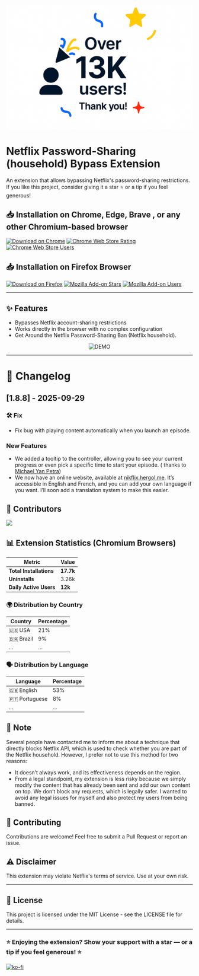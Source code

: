 <p align="center">
  <img src="assets/13k-users.png" alt="13 000 users" width="600"/>
</p>

# Netflix Password-Sharing (household) Bypass Extension

An extension that allows bypassing Netflix's password-sharing restrictions.
If you like this project, consider giving it a star ⭐ or a tip if you feel generous!


## 📥 Installation on Chrome, Edge, Brave , or any other Chromium-based browser

[![Download on Chrome](https://img.shields.io/badge/Download-Chrome-blue?logo=googlechrome)](https://chromewebstore.google.com/detail/nikflix/knjoabokknkpkhbbdclmnjcoeedmgema?hl=en-GB&authuser=0)
[![Chrome Web Store Rating](https://img.shields.io/chrome-web-store/rating/knjoabokknkpkhbbdclmnjcoeedmgema)](https://chromewebstore.google.com/detail/nikflix/knjoabokknkpkhbbdclmnjcoeedmgema?hl=en-GB&authuser=0)
[![Chrome Web Store Users](https://img.shields.io/chrome-web-store/users/knjoabokknkpkhbbdclmnjcoeedmgema)](https://chromewebstore.google.com/detail/nikflix/knjoabokknkpkhbbdclmnjcoeedmgema?hl=en-GB&authuser=0)

## 📥 Installation on Firefox Browser

[![Download on Firefox](https://img.shields.io/badge/Download-Firefox-orange?logo=firefox)](https://addons.mozilla.org/fr/firefox/addon/nikflix/)
[![Mozilla Add-on Stars](https://img.shields.io/amo/stars/nikflix)](https://addons.mozilla.org/fr/firefox/addon/nikflix/)
[![Mozilla Add-on Users](https://img.shields.io/amo/users/nikflix)](https://addons.mozilla.org/fr/firefox/addon/nikflix/)

----

## ✨ Features

- Bypasses Netflix account-sharing restrictions
- Works directly in the browser with no complex configuration
-  Get Around the Netflix Password-Sharing Ban (Netflix household).
<p align="center">
  <img src="assets/demo.png" alt="DEMO" width="300"/>
</p>

----

# 📝 Changelog
## [1.8.8] - 2025-09-29

### 🛠️ Fix

- Fix bug with  playing content automatically when you launch an episode.
### New Features
- We added a tooltip to the controller, allowing you to see your current progress or even pick a specific time to start your episode. ( thanks to [Michael Yan Petra](https://github.com/myanpetra99))
- We now have an online website, available at [nikflix.hergol.me](). It’s accessible in English and French, and you can add your own language if you want. I’ll soon add a translation system to make this easier.


## 👥 Contributors
<a href="https://github.com/YidirK/Nikflix/graphs/contributors">
  <img src="https://contrib.rocks/image?repo=YidirK/Nikflix" />
</a> 

## 📊 Extension Statistics (Chromium Browsers)

| **Metric**                | **Value**        |
|---------------------------|-----------------|
| **Total Installations**   | **17.7k**       |
| **Uninstalls**            | 3.26k          |
| **Daily Active Users**    | **12k**        |

### 🌍 Distribution by Country
| Country      | Percentage |
|-------------|-------------|
| 🇺🇸 USA      | 21%         |
| 🇧🇷 Brazil   | 9%          |
| …           | …           |

### 🗣️ Distribution by Language
| Language    | Percentage |
|------------|-------------|
| 🇬🇧 English | 53%         |
| 🇵🇹 Portuguese | 8%      |
| …          | …           |


## 💬 Note
Several people have contacted me to inform me about a technique that directly blocks Netflix API, which is used to check whether you are part of the Netflix household.
However, I prefer not to use this method for two reasons:
- It doesn’t always work, and its effectiveness depends on the region.
- From a legal standpoint, my extension is less risky because we simply modify the content that has already been sent and add our own content on top. We don’t block any requests, which is legally safer. I wanted to avoid any legal issues for myself and also protect my users from being banned.
##  🤝 Contributing
Contributions are welcome! Feel free to submit a Pull Request or report an issue.

## ⚠️ Disclaimer

This extension may violate Netflix's terms of service. Use at your own risk.

---

## 📄 License
This project is licensed under the MIT License - see the LICENSE file for details.

---
### ⭐ Enjoying the extension? Show your support with a star — or a tip if you feel generous! ⭐
[![ko-fi](https://ko-fi.com/img/githubbutton_sm.svg)](https://ko-fi.com/S6S61G68F3)
